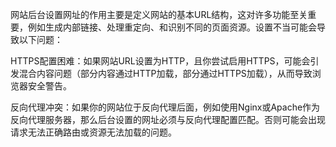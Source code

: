 网站后台设置网址的作用主要是定义网站的基本URL结构，这对许多功能至关重要，例如生成内部链接、处理重定向、和识别不同的页面资源。设置不当可能会导致以下问题：

HTTPS配置困难：如果网站URL设置为HTTP，且你尝试启用HTTPS，可能会引发混合内容问题（部分内容通过HTTP加载，部分通过HTTPS加载），从而导致浏览器安全警告。

反向代理冲突：如果你的网站位于反向代理后面，例如使用Nginx或Apache作为反向代理服务器，那么后台设置的网址必须与反向代理配置匹配。否则可能会出现请求无法正确路由或资源无法加载的问题。